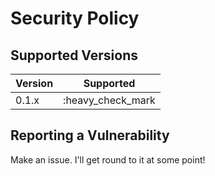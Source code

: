 # Security Policy

## Supported Versions

| Version | Supported          |
| ------- | ------------------ |
| 0.1.x   | :heavy_check_mark |

## Reporting a Vulnerability
Make an issue. I'll get round to it at some point!
